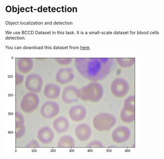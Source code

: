# Object-detection
Object localization and  detection 

We use BCCD Dataset in this task. It is a small-scale dataset for blood cells detection. 

You can download this dataset from [here](https://github.com/Shenggan/BCCD_Dataset).

![example_input](./example_input.png)

